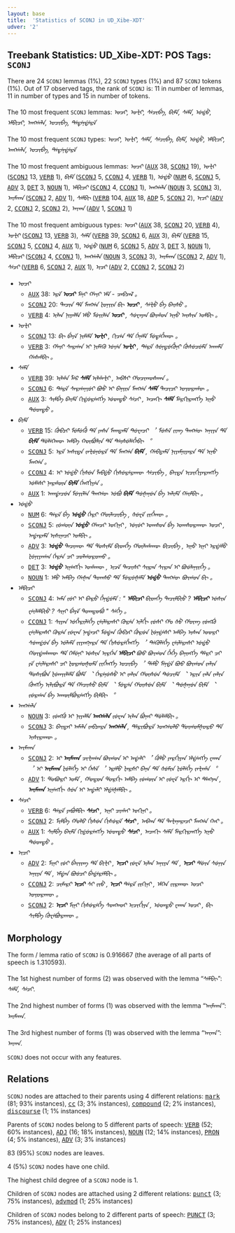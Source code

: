 ```yaml
---
layout: base
title:  'Statistics of SCONJ in UD_Xibe-XDT'
udver: '2'
---
```


## Treebank Statistics: UD_Xibe-XDT: POS Tags: `SCONJ`

There are 24 `SCONJ` lemmas (1%), 22 `SCONJ` types (1%) and 87 `SCONJ` tokens (1%).
Out of 17 observed tags, the rank of `SCONJ` is: 11 in number of lemmas, 11 in number of types and 15 in number of tokens.

The 10 most frequent `SCONJ` lemmas: <em>ᠣᠴᡞ, ᠣᡫᡞ, ᠰᡝᠴᡞᠪᡝ, ᠪᡞᠮᡝ, ᠰᡝᠮᡝ, ᡠᡩᡠ, ᡝᠮᠪᡞᠴᡞ, ᠠᡢᡤᠠᠯᠠ, ᠣᠴᡞᠪᡝ, ᡨᡝᡨᡝᠨᡩᡝᠷᡝ</em>

The 10 most frequent `SCONJ` types:  <em>ᠣᠴᡞ, ᠣᡫᡞ, ᠰᡝᠮᡝ, ᠰᡝᠴᡞᠪᡝ, ᠪᡞᠮᡝ, ᡠᡩᡠ, ᡝᠮᠪᡞᠴᡞ, ᠠᡢᡤᠠᠯᠠ, ᠣᠴᡞᠪᡝ, ᡨᡝᡨᡝᠨᡩᡝᠷᡝ</em>

The 10 most frequent ambiguous lemmas: <em>ᠣᠴᡞ</em> (<tt><a href="sjo_xdt-pos-AUX.html">AUX</a></tt> 38, <tt><a href="sjo_xdt-pos-SCONJ.html">SCONJ</a></tt> 19), <em>ᠣᡫᡞ</em> (<tt><a href="sjo_xdt-pos-SCONJ.html">SCONJ</a></tt> 13, <tt><a href="sjo_xdt-pos-VERB.html">VERB</a></tt> 1), <em>ᠪᡞᠮᡝ</em> (<tt><a href="sjo_xdt-pos-SCONJ.html">SCONJ</a></tt> 5, <tt><a href="sjo_xdt-pos-CCONJ.html">CCONJ</a></tt> 4, <tt><a href="sjo_xdt-pos-VERB.html">VERB</a></tt> 1), <em>ᡠᡩᡠ</em> (<tt><a href="sjo_xdt-pos-NUM.html">NUM</a></tt> 6, <tt><a href="sjo_xdt-pos-SCONJ.html">SCONJ</a></tt> 5, <tt><a href="sjo_xdt-pos-ADV.html">ADV</a></tt> 3, <tt><a href="sjo_xdt-pos-DET.html">DET</a></tt> 3, <tt><a href="sjo_xdt-pos-NOUN.html">NOUN</a></tt> 1), <em>ᡝᠮᠪᡞᠴᡞ</em> (<tt><a href="sjo_xdt-pos-SCONJ.html">SCONJ</a></tt> 4, <tt><a href="sjo_xdt-pos-CCONJ.html">CCONJ</a></tt> 1), <em>ᠠᡢᡤᠠᠯᠠ</em> (<tt><a href="sjo_xdt-pos-NOUN.html">NOUN</a></tt> 3, <tt><a href="sjo_xdt-pos-SCONJ.html">SCONJ</a></tt> 3), <em>ᠠᡞᠮᠠᡣᠠ</em> (<tt><a href="sjo_xdt-pos-SCONJ.html">SCONJ</a></tt> 2, <tt><a href="sjo_xdt-pos-ADV.html">ADV</a></tt> 1), <em>ᠰᡝᠮᠪᡞ</em> (<tt><a href="sjo_xdt-pos-VERB.html">VERB</a></tt> 104, <tt><a href="sjo_xdt-pos-AUX.html">AUX</a></tt> 18, <tt><a href="sjo_xdt-pos-ADP.html">ADP</a></tt> 5, <tt><a href="sjo_xdt-pos-SCONJ.html">SCONJ</a></tt> 2), <em>ᡝᡞᠴᡞ</em> (<tt><a href="sjo_xdt-pos-ADV.html">ADV</a></tt> 2, <tt><a href="sjo_xdt-pos-CCONJ.html">CCONJ</a></tt> 2, <tt><a href="sjo_xdt-pos-SCONJ.html">SCONJ</a></tt> 2), <em>ᠠᡞᡣᠠ</em> (<tt><a href="sjo_xdt-pos-ADV.html">ADV</a></tt> 1, <tt><a href="sjo_xdt-pos-SCONJ.html">SCONJ</a></tt> 1)

The 10 most frequent ambiguous types:  <em>ᠣᠴᡞ</em> (<tt><a href="sjo_xdt-pos-AUX.html">AUX</a></tt> 38, <tt><a href="sjo_xdt-pos-SCONJ.html">SCONJ</a></tt> 20, <tt><a href="sjo_xdt-pos-VERB.html">VERB</a></tt> 4), <em>ᠣᡫᡞ</em> (<tt><a href="sjo_xdt-pos-SCONJ.html">SCONJ</a></tt> 13, <tt><a href="sjo_xdt-pos-VERB.html">VERB</a></tt> 3), <em>ᠰᡝᠮᡝ</em> (<tt><a href="sjo_xdt-pos-VERB.html">VERB</a></tt> 39, <tt><a href="sjo_xdt-pos-SCONJ.html">SCONJ</a></tt> 6, <tt><a href="sjo_xdt-pos-AUX.html">AUX</a></tt> 3), <em>ᠪᡞᠮᡝ</em> (<tt><a href="sjo_xdt-pos-VERB.html">VERB</a></tt> 15, <tt><a href="sjo_xdt-pos-SCONJ.html">SCONJ</a></tt> 5, <tt><a href="sjo_xdt-pos-CCONJ.html">CCONJ</a></tt> 4, <tt><a href="sjo_xdt-pos-AUX.html">AUX</a></tt> 1), <em>ᡠᡩᡠ</em> (<tt><a href="sjo_xdt-pos-NUM.html">NUM</a></tt> 6, <tt><a href="sjo_xdt-pos-SCONJ.html">SCONJ</a></tt> 5, <tt><a href="sjo_xdt-pos-ADV.html">ADV</a></tt> 3, <tt><a href="sjo_xdt-pos-DET.html">DET</a></tt> 3, <tt><a href="sjo_xdt-pos-NOUN.html">NOUN</a></tt> 1), <em>ᡝᠮᠪᡞᠴᡞ</em> (<tt><a href="sjo_xdt-pos-SCONJ.html">SCONJ</a></tt> 4, <tt><a href="sjo_xdt-pos-CCONJ.html">CCONJ</a></tt> 1), <em>ᠠᡢᡤᠠᠯᠠ</em> (<tt><a href="sjo_xdt-pos-NOUN.html">NOUN</a></tt> 3, <tt><a href="sjo_xdt-pos-SCONJ.html">SCONJ</a></tt> 3), <em>ᠠᡞᠮᠠᡣᠠ</em> (<tt><a href="sjo_xdt-pos-SCONJ.html">SCONJ</a></tt> 2, <tt><a href="sjo_xdt-pos-ADV.html">ADV</a></tt> 1), <em>ᠰᡝᠴᡞ</em> (<tt><a href="sjo_xdt-pos-VERB.html">VERB</a></tt> 6, <tt><a href="sjo_xdt-pos-SCONJ.html">SCONJ</a></tt> 2, <tt><a href="sjo_xdt-pos-AUX.html">AUX</a></tt> 1), <em>ᡝᡞᠴᡞ</em> (<tt><a href="sjo_xdt-pos-ADV.html">ADV</a></tt> 2, <tt><a href="sjo_xdt-pos-CCONJ.html">CCONJ</a></tt> 2, <tt><a href="sjo_xdt-pos-SCONJ.html">SCONJ</a></tt> 2)


* <em>ᠣᠴᡞ</em>
  * <tt><a href="sjo_xdt-pos-AUX.html">AUX</a></tt> 38: <em>ᡝᠷᡝ <b>ᠣᠴᡞ</b> ᠮᡝᠨᡞ ᡥᠠᡪᡞ ᡝᠮᡝ - ᠴᠠᠪᠴᠠᠯ 。</em>
  * <tt><a href="sjo_xdt-pos-SCONJ.html">SCONJ</a></tt> 20: <em>ᡨᠠᠴᡞᠨ ᡩᡝ ᠮᠠᡢᡤᠠ ᡫᠣᠨᡪᡞᠨ ᠪᡞ <b>ᠣᠴᡞ</b> , ᠰᡝᡫᡠ ᠪᡝ ᠪᠠᡞᠰᡠ 。</em>
  * <tt><a href="sjo_xdt-pos-VERB.html">VERB</a></tt> 4: <em>ᡞᠯᠠᠨ ᠨᡞᠶᠠᠯᠮᠠ ᡝᠮᡠ ᠮᡠᡪᡞᠯᡝᠨ <b>ᠣᠴᡞ</b> , ᠰᡠᠸᠠᠶᠠᠨ ᠪᠣᡞᡥᠣᠨ ᡞᠨᡠ ᠠᡞᠰᡞᠨ ᠣᠮᠪᡞ 。</em>
* <em>ᠣᡫᡞ</em>
  * <tt><a href="sjo_xdt-pos-SCONJ.html">SCONJ</a></tt> 13: <em>ᠪᡞ ᠪᡝᠶᡝ ᠨᡞᠮᡝᠮᡝ <b>ᠣᡫᡞ</b> , ᡣᡞᠴᡝᠨ ᡩᡝ ᡤᡝᠨᡝᠮᡝ ᠮᡠᡨᡝᡥᡝᡣᡡ 。</em>
  * <tt><a href="sjo_xdt-pos-VERB.html">VERB</a></tt> 3: <em>ᡥᠠᡪᡞ ᠰᠠᠷᡤᠠᠨ ᡞ ᠨᡞᠮᡝᡣᡠ ᡠᡪᡝᠨ <b>ᠣᡫᡞ</b> , ᡨᡝᠷᡝ ᡧᡠᠨᡨᡠᡥᡠᠨᡞ ᡤᡠᠰᡠᠴᡠᠮᡝ ᠠᡣᠠᠮᡝ ᡤᠠᠰᠠᠮᠪᡞ 。</em>
* <em>ᠰᡝᠮᡝ</em>
  * <tt><a href="sjo_xdt-pos-VERB.html">VERB</a></tt> 39: <em>ᡞᠯᡥᠠ ᠯᡝᠷ <b>ᠰᡝᠮᡝ</b> ᡞᠯᡥᠠᡫᡞ , ᠠᠪᠰᡞ ᡥᠣᠴᡞᡣᠣᠰᠠᡣᠠ 。</em>
  * <tt><a href="sjo_xdt-pos-SCONJ.html">SCONJ</a></tt> 6: <em>ᡨᡝᠷᡝ ᠰᠠᠷᡤᠠᠨᡪᡠᡞ ᠪᠣᡠ ᡞ ᠪᠠᠨᡪᡞᠨ ᠮᠠᡢᡤᠠ <b>ᠰᡝᠮᡝ</b> ᡨᠠᠴᡞᠴᡞ ᠣᡪᠣᠷᠠᡥᡡ 。</em>
  * <tt><a href="sjo_xdt-pos-AUX.html">AUX</a></tt> 3: <em>ᠰᡞᠮᠪᡝ ᠪᠠᡞᠮᡝ ᡣᡞᡩᡠᠷᡝᡢᡤᡝ ᡠᡨᡨᡠ ᠰᡝᠴᡞ , ᠠᠴᠠᡣᡞ <b>ᠰᡝᠮᡝ</b> ᠮᡝᠷᡣᡞᠷᠠᡢᡤᡝ ᡞᠨᡠ ᡨᡠᡨᡨᡠ 。</em>
* <em>ᠪᡞᠮᡝ</em>
  * <tt><a href="sjo_xdt-pos-VERB.html">VERB</a></tt> 15: <em>ᡤᡠᠪᠴᡞ ᠮᡠᠮᡠᡥᡠ ᡩᡝ ᠶᠠᠰᠠ ᠮᠠᡣᡨᠠᠮᡝ ᡨᡠᠸᠠᠴᡞ ︐ ᠮᡠᠰᡝ ᡪᡞᡢ ᡨᠠᡢᡤᡡ ᠠᠨᡞᠶᠠ ᡩᡝ <b>ᠪᡞᠮᡝ</b> ᡩᡠᠯᡝᡣᡝᡣᡡ ᠠᠮᠪᠠ ᡣᡡᠪᡠᠯᡞᠨ ᡩᡝ ᡨᡝᡞᠰᡠᠯᡝᡥᡝᠪᡞ ︒</em>
  * <tt><a href="sjo_xdt-pos-SCONJ.html">SCONJ</a></tt> 5: <em>ᡝᠷᡝ ᠠᠰᡞᡨᠠ ᡪᠠᡫᡠᠨᡠᠷᡝ ᡩᡝ ᠮᠠᡢᡤᠠ <b>ᠪᡞᠮᡝ</b> , ᡤᠠᠪᡨᠠᠮᡝ ᠨᡞᠶᠠᠮᠨᡞᠶᠠᠷᠠ ᡩᡝ ᡞᠨᡠ ᠮᠠᡢᡤᠠ 。</em>
  * <tt><a href="sjo_xdt-pos-CCONJ.html">CCONJ</a></tt> 4: <em>ᡞ ᡠᡩᡠ ᡤᡞᠰᡠᠨ ᠯᠠᠪᡩᡠ ᡤᡞᠰᡠᠷᡝᠷᠠᡣᡡ ᠰᡝᠴᡞᠪᡝ , ᠪᠠᡞᡨᠠ ᡞᠴᡞᡥᡞᠶᠠᠷᠠᡢᡤᡝ ᡠᠮᡝᠰᡞ ᠨᠠᠷᡥᡡᠨ <b>ᠪᡞᠮᡝ</b> ᡤᡝᡢᡤᡞᠶᡝᠨ 。</em>
  * <tt><a href="sjo_xdt-pos-AUX.html">AUX</a></tt> 1: <em>ᠠᡣᡩᠠᠴᡠᠨ ᠮᡠᡪᡞᠯᡝᠨ ᡨᠠᡢᡤᡡ ᡠᠪᡠ <b>ᠪᡞᠮᡝ</b> ᡨᡠᡧᠠᠨᡠᠨ ᠪᡝ ᠠᠯᡞᠮᡝ ᡤᠠᡞᠮᠪᡞ 。</em>
* <em>ᡠᡩᡠ</em>
  * <tt><a href="sjo_xdt-pos-NUM.html">NUM</a></tt> 6: <em>ᡨᡝᠷᡝ ᠪᡝ <b>ᡠᡩᡠ</b> ᡤᡝᠷᡞ ᡥᡡᠯᠠᠴᡞᠪᡝ , ᡧᡠᠸᡝ ᡪᡞᡥᡝᡣᡡ 。</em>
  * <tt><a href="sjo_xdt-pos-SCONJ.html">SCONJ</a></tt> 5: <em>ᡪᡠᡤᡡᠨ <b>ᡠᡩᡠ</b> ᡥᠠᠨᠴᡞ ᠣᡣᡞᠨᡞ , ᡠᡪᡠᡞ ᠣᡣᠰᠣᠨ ᠪᡝ ᠣᡣᠰᠣᠷᠠᡣᡡ ᠣᠴᡞ , ᠠᡩᠠᠷᠠᠮᡝ ᡞᠰᡞᠨᠠᠴᡞ ᠣᠮᠪᡞ 。</em>
  * <tt><a href="sjo_xdt-pos-ADV.html">ADV</a></tt> 3: <em><b>ᡠᡩᡠ</b> ᡨᠠᠴᡞᡣᡡ ᡩᡝ ᡩᠣᠰᡞᠮᡝ ᠪᡞᡨᡥᡝ ᡥᡡᠯᠠᡥᠠᡣᡡ ᠪᡞᠴᡞᠪᡝ , ᡞᠨᡠ ᡞᠨᡞ ᡝᠷᡩᡝᠮᡠ ᡫᡠᠨᡞᠶᠠᡤᠠᠨ ᡤᡝᠷᡝᠨ ᠴᡞ ᠴᠣᠯᡤᠣᠷᠣᡣᠣ 。</em>
  * <tt><a href="sjo_xdt-pos-DET.html">DET</a></tt> 3: <em><b>ᡠᡩᡠ</b> ᡞᠨᡝᡢᡤᡞ ᠣᡥᠠᡣᡡ , ᡞᠴᡝ ᡨᠠᠴᡞᠰᡞ ᠰᡞᠷᠠᠨ ᠰᡞᠷᠠᠨ ᡞ ᠪᠣᡠᠯᠠᠨᡪᡞᡥᡝ 。</em>
  * <tt><a href="sjo_xdt-pos-NOUN.html">NOUN</a></tt> 1: <em>ᡝᠮᡠ ᠠᠮᠪᠠ ᡤᠠᡧᠠᠨ ᡨᠣᡣᠰᠣ ᡩᡝ ᠮᡠᠷᡠᡧᡝᠮᡝ <b>ᡠᡩᡠ</b> ᡨᠠᡢᡤᡡ ᠪᠣᡞᡤᠣᠨ ᠪᡞ 。</em>
* <em>ᡝᠮᠪᡞᠴᡞ</em>
  * <tt><a href="sjo_xdt-pos-SCONJ.html">SCONJ</a></tt> 4: <em>ᠠᠮᠠ ᡪᡠᡞ ᡞ ᠪᠠᠷᡠ ᡥᡝᠨᡩᡠᠮᡝ : " <b>ᡝᠮᠪᡞᠴᡞ</b> ᠪᡞᡨᡥᡝ ᡨᠠᠴᡞᠮᠪᡞᡠ ? <b>ᡝᠮᠪᡞᠴᡞ</b> ᡠᠰᡞᠨ ᠸᡝᡞᠯᡝᠮᠪᡞᡠ ? ᠰᡞᠨᡞ ᠪᡝᠶᡝ ᡨᠣᡣᡨᠣᠪᡠ " ᠰᡝᡥᡝ 。</em>
  * <tt><a href="sjo_xdt-pos-CCONJ.html">CCONJ</a></tt> 1: <em>ᠰᡞᠶᠠᠨ ᡠᡥᡝᠷᡞᠯᡝᡥᡝ ᠸᡝᡞᠯᡝᠷᠠᠰᡞ ᡣᡠᠷᡝᠨ ᡞᠯᡥᡞ ᡪᡠᠰᡞ ᡥᠣ ᡧᡠ ᡥᡡᡢ ᡪᡠᡢᡬᠣ ᠸᡝᡞᠯᡝᠷᠠᠰᡞ ᡣᡠᠷᡝᠨ ᡪᡠᠸᠠᠨ ᠨᠠᡩᠠᠴᡞ ᠮᡠᡩᠠᠨ ᡤᡠᠪᠴᡞ ᡤᡠᠷᡠᠨ ᡫᡠᠨᡩᡝᠰᡞ ᠠᠮᠪᠠ ᡞᠰᠠᠨ ᠣᠣᠷᡞ ᠰᡠᡣᡩᡠᠨ ᠪᡝ ᡠᠯᠠᠮᡝ ᡪᡞᠶᠠᡢᠨᠠᠷᠠ ᡩᡝ ᡤᡞᠰᡠᠷᡝᡥᡝᡢᡤᡝ ︐ ᡨᡝᡣᡠᠯᡝᡥᡝ ᠸᡝᡞᠯᡝᠷᠠᠰᡞ ᡠᡩᡠ ᡤᠣᡞᡩᠠᡥᠠᡣᡡ ᡩᡝ ᡣᡝᠮᡠᠨᡞ ᡠᠰᡞᠨ ᡞᠷᡤᡝᠨ <b>ᡝᠮᠪᡞᠴᡞ</b> ᠪᠣᠣ ᠪᠣᡞᡤᠣᠨ ᡥᡝᡥᡝ ᠪᠠᠨᡞᡢᡤᡝ ᡩᡝᠷᡞ ᠴᡞ ᠶᡝ ᠸᡝᡞᠯᡝᠷᠠᠰᡞ ᠴᡞ ᡫᠣᠷᡤᠣᡧᠣᠮᡝ ᡪᡞᡥᡝᡢᡤᡝ ᠣᠴᡞᠪᡝ ︐ ᡩᠠᠮᡠ ᠮᡝᠨᡩᡝ ᠪᠣᠣ ᠪᠣᡞᡤᠣᠨ ᡪᠠᠯᡞᠨ ᡩᠣᠰᡞᠪᡠᠨ ᡫᡠᡣᡪᡞᠯᡝᠮᡝ ᠪᡠᠮᡝ ︑ ᡤᡝᠷᡝᠨᡠᠰᡠ ᡞ᠋ ᡪᠠᠯᡞᠨ ᡥᡡᠰᡠᠨ ᡨᡠᠴᡞᠮᡝ ︑ ᡝᠷᡞᠨ ᡪᠠᠯᠠ ᡪᠠᠯᡞᠨ ᡤᡠᡢᡤᡝ ᡞᠯᡞᠪᡠᠷᡝ ᡩᡝ ᡥᠠᠴᡞᠰᡠ ᠪᡞᠮᡝ ︑ ᠮᡠᡨᡝᠨ ᡥᡡᠰᡠᠨ ᠪᡞᠮᡝ ︑ ᡨᡠᡧᠠᠨᡠᠨ ᠪᡞᠮᡝ ︑ ᡪᡠᠷᡤᠠᠨ ᠪᡝ ᠠᡣᡡᠮᠪᡠᠷᡝᡢᡤᡝ ᠪᡞᠮᠪᡞ ︒</em>
* <em>ᠠᡢᡤᠠᠯᠠ</em>
  * <tt><a href="sjo_xdt-pos-NOUN.html">NOUN</a></tt> 3: <em>ᡪᡠᡢᡤᡠ ᡞ ᠨᡞᠶᠠᠯᠮᠠ <b>ᠠᡢᡤᠠᠯᠠ</b> ᡪᡠᠸᠠᠨ ᡞᠯᠠᠨ ᠪᡠᠨᠠᡞ ᡩᡠᠯᡝᠮᠪᡞ 。</em>
  * <tt><a href="sjo_xdt-pos-SCONJ.html">SCONJ</a></tt> 3: <em>ᠪᠠᡞᡨᠠᡞ ᠠᠮᠠᠯᠠ ᡪᠠᠪᠴᠠᠷᠠ <b>ᠠᡢᡤᠠᠯᠠ</b> , ᡩᡝᠷᡞᠪᡠᠷᡝ ᠣᡢᡤᠣᠯᠣ ᡩᠣᡞᡤᠣᠮᡧᠣᠷᠣ ᡩᡝ ᡞᠰᡞᠷᠠᡣᡡ 。</em>
* <em>ᠠᡞᠮᠠᡣᠠ</em>
  * <tt><a href="sjo_xdt-pos-SCONJ.html">SCONJ</a></tt> 2: <em>ᡞ <b>ᠠᡞᠮᠠᡣᠠ</b> ᠴᡞᡫᠠᡤᠠᠨ ᠪᠣᡞᡤᠣᠨ ᡞ᠋ ᠠᡩᠠᠯᡞ ︐ ᡤᡠᠯᡠ ᠶᠠᠷᡤᡞᠶᠠᠨ ᡝᠯᡩᡝᡢᡤᡝ ᠸᠠᡣᠠ ︐ ᡞ <b>ᠠᡞᠮᠠᡣᠠ</b> ᡫᡠᠯᡝᡥᡝ ᡞ᠋ ᡤᡝᠰᡝ ︐ ᡝᠷᡝᠮᡠ ᡫᠠᠷᠰᡞ ᠪᠠᠨᠠ ᡩᡝ ᡧᡠᠮᡞᠨ ᡫᡠᠯᡝᡥᡝ ᡪᠠᡫᠠᡥᠠ ︒</em>
  * <tt><a href="sjo_xdt-pos-ADV.html">ADV</a></tt> 1: <em>ᡩᠣᠪᠣᠷᡞ ᠣᠮᡝ , ᡥᠣᡨᠣᠨ ᡩᠣᠷᡤᡞ ᠠᠮᠪᠠ ᡪᡠᡤᡡᠨ ᡞ ᡪᡠᠸᡝ ᡝᠷᡤᡞ ᡞ ᡩᡝᡢᡪᠠᠨ , <b>ᠠᡞᠮᠠᡣᠠ</b> ᡞᠨᡝᡢᡤᡞ ᡧᡠᠨ ᡞ ᠠᡩᠠᠯᡞ ᡝᠯᡩᡝᡧᡝᠮᠪᡞ 。</em>
* <em>ᠰᡝᠴᡞ</em>
  * <tt><a href="sjo_xdt-pos-VERB.html">VERB</a></tt> 6: <em>ᡨᡝᠷᡝ ᠶᠠᠪᡠᠮᠪᡞ <b>ᠰᡝᠴᡞ</b> , ᡞᠨᡞ ᠴᡞᡥᠠᡞ ᠣᡣᡞᠨᡞ 。</em>
  * <tt><a href="sjo_xdt-pos-SCONJ.html">SCONJ</a></tt> 2: <em>ᠮᡞᠮᠪᡝ ᡥᠣᠯᠣ ᡤᡞᠰᡠᠨ ᡤᡞᠰᡠᠷᡝ <b>ᠰᡝᠴᡞ</b> , ᠠᠪᡣᠠ ᡩᡝ ᡨᠠᡫᠠᠨᠠᠷᠠᠴᡞ ᠮᠠᡢᡤᠠ ᡣᠠᡞ 。</em>
  * <tt><a href="sjo_xdt-pos-AUX.html">AUX</a></tt> 1: <em>ᠰᡞᠮᠪᡝ ᠪᠠᡞᠮᡝ ᡣᡞᡩᡠᠷᡝᡢᡤᡝ ᡠᡨᡨᡠ <b>ᠰᡝᠴᡞ</b> , ᠠᠴᠠᡣᡞ ᠰᡝᠮᡝ ᠮᡝᠷᡣᡞᠷᠠᡢᡤᡝ ᡞᠨᡠ ᡨᡠᡨᡨᡠ 。</em>
* <em>ᡝᡞᠴᡞ</em>
  * <tt><a href="sjo_xdt-pos-ADV.html">ADV</a></tt> 2: <em>ᠮᡞᠨᡞ ᡪᡠᡞ ᠪᡝᡞᡪᡞᡢ ᡩᡝ ᠪᡞᡫᡞ , <b>ᡝᡞᠴᡞ</b> ᡪᡠᠸᡝ ᡞᠯᠠᠨ ᠠᠨᡞᠶᠠ ᡩᡝ , <b>ᡝᡞᠴᡞ</b> ᡩᡠᡞᠨ ᠰᡠᠨᡪᠠ ᠠᠨᡞᠶᠠ ᡩᡝ , ᡝᠮᡩᠠᠨ ᠪᠣᡠᠴᡞ ᠪᡝᡩᡝᠷᡝᠮᠪᡞ 。</em>
  * <tt><a href="sjo_xdt-pos-CCONJ.html">CCONJ</a></tt> 2: <em>ᠴᡞᠮᠠᠷᡞ <b>ᡝᡞᠴᡞ</b> ᠰᡞ ᡪᡞᡠ , <b>ᡝᡞᠴᡞ</b> ᡨᡝᠷᡝ ᡪᡞᡣᡞᠨᡞ , ᡝᠮᡣᡝᠨ ᡪᡞᠷᠠᡣᡡ ᠣᠴᡞ ᠣᡪᠣᠷᠠᡣᡡ 。</em>
  * <tt><a href="sjo_xdt-pos-SCONJ.html">SCONJ</a></tt> 2: <em><b>ᡝᡞᠴᡞ</b> ᠮᡞᠨᡞ ᡤᡞᠰᡠᠷᡝᡥᡝ ᠰᠣᡢᡣᠣᡞ ᡞᠴᡞᡥᡞᠶᠠ , ᡠᡨᡨᡠ ᠸᠠᡣᠠ ᠣᠴᡞ , ᠪᡞ ᠰᡞᠮᠪᡝ ᡤᡠᠸᡝᠪᡠᠷᠠᡣᡡ 。</em>

## Morphology

The form / lemma ratio of `SCONJ` is 0.916667 (the average of all parts of speech is 1.310593).

The 1st highest number of forms (2) was observed with the lemma “ᠰᡝᠮᠪᡞ”: <em>ᠰᡝᠮᡝ, ᠰᡝᠴᡞ</em>.

The 2nd highest number of forms (1) was observed with the lemma “ᠠᡞᠮᠠᡣᠠ”: <em>ᠠᡞᠮᠠᡣᠠ</em>.

The 3rd highest number of forms (1) was observed with the lemma “ᠠᡞᡣᠠ”: <em>ᠠᡞᡣᠠ</em>.

`SCONJ` does not occur with any features.


## Relations

`SCONJ` nodes are attached to their parents using 4 different relations: <tt><a href="sjo_xdt-dep-mark.html">mark</a></tt> (81; 93% instances), <tt><a href="sjo_xdt-dep-cc.html">cc</a></tt> (3; 3% instances), <tt><a href="sjo_xdt-dep-compound.html">compound</a></tt> (2; 2% instances), <tt><a href="sjo_xdt-dep-discourse.html">discourse</a></tt> (1; 1% instances)

Parents of `SCONJ` nodes belong to 5 different parts of speech: <tt><a href="sjo_xdt-pos-VERB.html">VERB</a></tt> (52; 60% instances), <tt><a href="sjo_xdt-pos-ADJ.html">ADJ</a></tt> (16; 18% instances), <tt><a href="sjo_xdt-pos-NOUN.html">NOUN</a></tt> (12; 14% instances), <tt><a href="sjo_xdt-pos-PRON.html">PRON</a></tt> (4; 5% instances), <tt><a href="sjo_xdt-pos-ADV.html">ADV</a></tt> (3; 3% instances)

83 (95%) `SCONJ` nodes are leaves.

4 (5%) `SCONJ` nodes have one child.

The highest child degree of a `SCONJ` node is 1.

Children of `SCONJ` nodes are attached using 2 different relations: <tt><a href="sjo_xdt-dep-punct.html">punct</a></tt> (3; 75% instances), <tt><a href="sjo_xdt-dep-advmod.html">advmod</a></tt> (1; 25% instances)

Children of `SCONJ` nodes belong to 2 different parts of speech: <tt><a href="sjo_xdt-pos-PUNCT.html">PUNCT</a></tt> (3; 75% instances), <tt><a href="sjo_xdt-pos-ADV.html">ADV</a></tt> (1; 25% instances)

